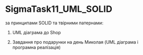 # SigmaTask11_UML_SOLID

за принципами SOLID та твірними патернами:

1) UML діаграма до Shop

2) Завдання про подарунки на день Миколая (UML діаграма і програмна реалізація)
